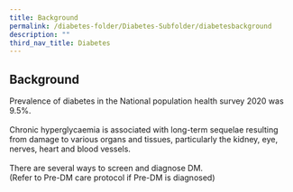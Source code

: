 ```yaml
---
title: Background
permalink: /diabetes-folder/Diabetes-Subfolder/diabetesbackground
description: ""
third_nav_title: Diabetes
---
```

## Background 

Prevalence of diabetes in the National population health survey 2020 was 9.5%. <br><br>
Chronic hyperglycaemia is associated with long-term sequelae resulting from damage to various organs and tissues, particularly the kidney, eye, nerves, heart and blood vessels. 
<br><br>There are several ways to screen and diagnose DM. <BR>(Refer to Pre-DM care protocol if Pre-DM is diagnosed)